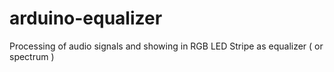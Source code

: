 # arduino-equalizer
Processing of audio signals and showing in RGB LED Stripe as equalizer ( or spectrum )
